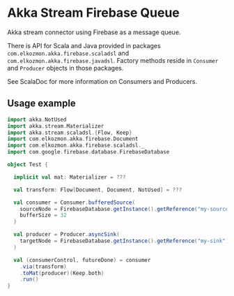 Akka Stream Firebase Queue 
==========================

Akka stream connector using Firebase as a message queue.

There is API for Scala and Java provided in packages `com.elkozmon.akka.firebase.scaladsl` and `com.elkozmon.akka.firebase.javadsl`. Factory methods reside in `Consumer` and `Producer` objects in those packages.

See ScalaDoc for more information on Consumers and Producers.

Usage example
-------

```scala
import akka.NotUsed
import akka.stream.Materializer
import akka.stream.scaladsl.{Flow, Keep}
import com.elkozmon.akka.firebase.Document
import com.elkozmon.akka.firebase.scaladsl._
import com.google.firebase.database.FirebaseDatabase

object Test {

  implicit val mat: Materializer = ???

  val transform: Flow[Document, Document, NotUsed] = ???

  val consumer = Consumer.bufferedSource(
    sourceNode = FirebaseDatabase.getInstance().getReference("my-source"),
    bufferSize = 32
  )

  val producer = Producer.asyncSink(
    targetNode = FirebaseDatabase.getInstance().getReference("my-sink")
  )

  val (consumerControl, futureDone) = consumer
    .via(transform)
    .toMat(producer)(Keep.both)
    .run()
}
```
